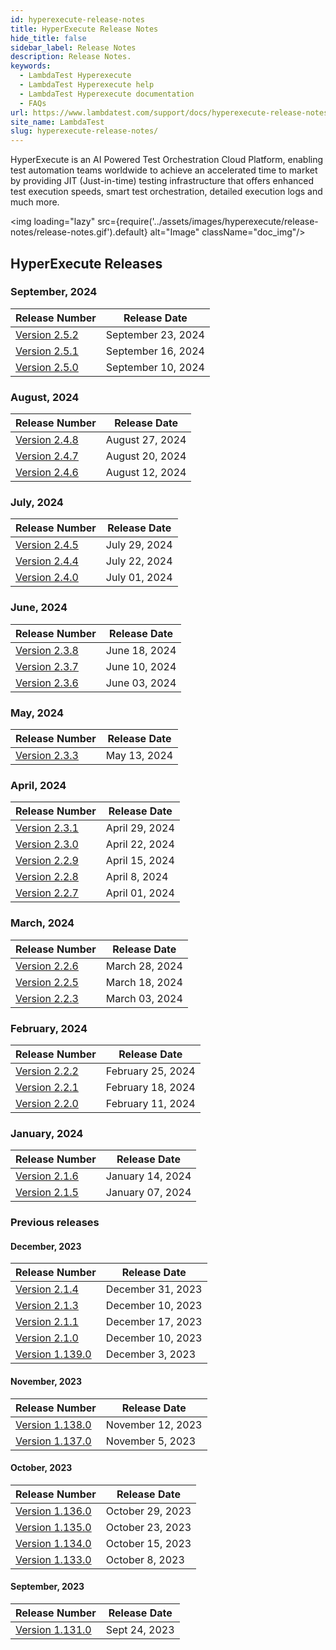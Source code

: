 ```yaml
---
id: hyperexecute-release-notes
title: HyperExecute Release Notes
hide_title: false
sidebar_label: Release Notes
description: Release Notes.
keywords:
  - LambdaTest Hyperexecute
  - LambdaTest Hyperexecute help
  - LambdaTest Hyperexecute documentation
  - FAQs
url: https://www.lambdatest.com/support/docs/hyperexecute-release-notes/
site_name: LambdaTest
slug: hyperexecute-release-notes/
---
```


<script type="application/ld+json"
      dangerouslySetInnerHTML={{ __html: JSON.stringify({
       "@context": "https://schema.org",
        "@type": "BreadcrumbList",
        "itemListElement": [{
          "@type": "ListItem",
          "position": 1,
          "name": "Home",
          "item": "https://www.lambdatest.com"
        },{
          "@type": "ListItem",
          "position": 2,
          "name": "Support",
          "item": "https://www.lambdatest.com/support/docs/"
        },{
          "@type": "ListItem",
          "position": 3,
          "name": "Release Notes",
          "item": "https://www.lambdatest.com/support/docs/hyperexecute-release-notes/"
        }]
      })
    }}
></script>
HyperExecute is an AI Powered Test Orchestration Cloud Platform, enabling test automation teams worldwide to achieve an accelerated time to market by providing JIT (Just-in-time) testing infrastructure that offers enhanced test execution speeds, smart test orchestration, detailed execution logs and much more.

<img loading="lazy" src={require('../assets/images/hyperexecute/release-notes/release-notes.gif').default} alt="Image"  className="doc_img"/>

## HyperExecute Releases

### September, 2024
| Release Number | Release Date |
|----------------|--------------|
| [Version 2.5.2](/support/docs/hyperexecute-release-notes-2-5-2) | September 23, 2024|
| [Version 2.5.1](/support/docs/hyperexecute-release-notes-2-5-1) | September 16, 2024|
| [Version 2.5.0](/support/docs/hyperexecute-release-notes-2-5-0) | September 10, 2024|

### August, 2024
| Release Number | Release Date |
|----------------|--------------|
| [Version 2.4.8](/support/docs/hyperexecute-release-notes-2-4-8) | August 27, 2024|
| [Version 2.4.7](/support/docs/hyperexecute-release-notes-2-4-7) | August 20, 2024|
| [Version 2.4.6](/support/docs/hyperexecute-release-notes-2-4-6) | August 12, 2024|

### July, 2024
| Release Number | Release Date |
|----------------|--------------|
| [Version 2.4.5](/support/docs/hyperexecute-release-notes-2-4-5) | July 29, 2024|
| [Version 2.4.4](/support/docs/hyperexecute-release-notes-2-4-4) | July 22, 2024|
| [Version 2.4.0](/support/docs/hyperexecute-release-notes-2-4-0) | July 01, 2024|

### June, 2024
| Release Number | Release Date |
|----------------|--------------|
| [Version 2.3.8](/support/docs/hyperexecute-release-notes-2-3-8) | June 18, 2024|
| [Version 2.3.7](/support/docs/hyperexecute-release-notes-2-3-7) | June 10, 2024|
| [Version 2.3.6](/support/docs/hyperexecute-release-notes-2-3-6) | June 03, 2024|
### May, 2024
| Release Number | Release Date |
|----------------|--------------|
| [Version 2.3.3](/support/docs/hyperexecute-release-notes-2-3-3) | May 13, 2024|
### April, 2024
| Release Number | Release Date |
|----------------|--------------|
| [Version 2.3.1](/support/docs/hyperexecute-release-notes-2-3-1) | April 29, 2024|
| [Version 2.3.0](/support/docs/hyperexecute-release-notes-2-3-0) | April 22, 2024|
| [Version 2.2.9](/support/docs/hyperexecute-release-notes-2-2-9) | April 15, 2024|
| [Version 2.2.8](/support/docs/hyperexecute-release-notes-2-2-8) | April 8, 2024|
| [Version 2.2.7](/support/docs/hyperexecute-release-notes-2-2-7) | April 01, 2024|
### March, 2024
| Release Number | Release Date |
|----------------|--------------|
| [Version 2.2.6](/support/docs/hyperexecute-release-notes-2-2-6) | March 28, 2024|
| [Version 2.2.5](/support/docs/hyperexecute-release-notes-2-2-5) | March 18, 2024|
| [Version 2.2.3](/support/docs/hyperexecute-release-notes-2-2-3) | March 03, 2024|
### February, 2024
| Release Number | Release Date |
|----------------|--------------|
| [Version 2.2.2](/support/docs/hyperexecute-release-notes-2-2-2) | February 25, 2024|
| [Version 2.2.1](/support/docs/hyperexecute-release-notes-2-2-1) | February 18, 2024|
| [Version 2.2.0](/support/docs/hyperexecute-release-notes-2-2-0) | February 11, 2024|
### January, 2024
| Release Number | Release Date |
|----------------|--------------|
| [Version 2.1.6](/support/docs/hyperexecute-release-notes-2-1-6) | January 14, 2024|
| [Version 2.1.5](/support/docs/hyperexecute-release-notes-2-1-5) | January 07, 2024|
### Previous releases
#### December, 2023
| Release Number | Release Date |
|----------------|--------------|
| [Version 2.1.4](/support/docs/hyperexecute-release-notes-2-1-4) | December 31, 2023|
| [Version 2.1.3](/support/docs/hyperexecute-release-notes-2-1-3) | December 10, 2023|
| [Version 2.1.1](/support/docs/hyperexecute-release-notes-2-1-1) | December 17, 2023|
| [Version 2.1.0](/support/docs/hyperexecute-release-notes-2-1-0) | December 10, 2023|
| [Version 1.139.0](/support/docs/hyperexecute-release-notes-1-139-0) | December 3, 2023|
#### November, 2023
| Release Number | Release Date |
|----------------|--------------|
| [Version 1.138.0](/support/docs/hyperexecute-release-notes-1-138-0) | November 12, 2023|
| [Version 1.137.0](/support/docs/hyperexecute-release-notes-1-137-0) | November 5, 2023|
#### October, 2023
| Release Number | Release Date |
|----------------|--------------|
| [Version 1.136.0](/support/docs/hyperexecute-release-notes-1-136-0) | October 29, 2023|
| [Version 1.135.0](/support/docs/hyperexecute-release-notes-1-135-0) | October 23, 2023|
| [Version 1.134.0](/support/docs/hyperexecute-release-notes-1-134-0) | October 15, 2023|
| [Version 1.133.0](/support/docs/hyperexecute-release-notes-1-133-0) | October 8, 2023|
#### September, 2023
| Release Number | Release Date |
|----------------|--------------|
| [Version 1.131.0](/support/docs/hyperexecute-release-notes-1-131-0) | Sept 24, 2023|